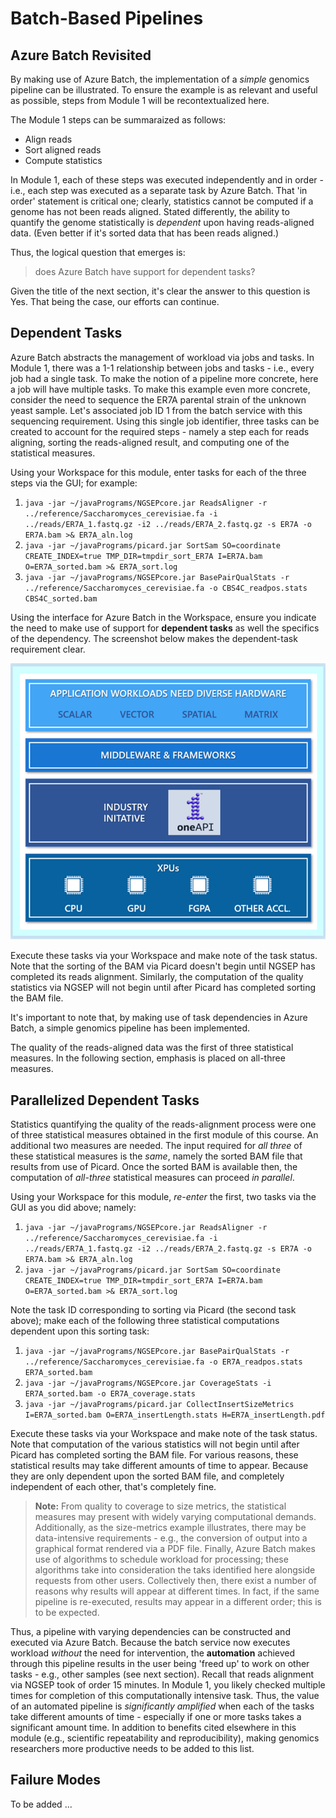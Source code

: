 # Batch-Based Pipelines 

## Azure Batch Revisited 

By making use of Azure Batch, the implementation of a _simple_ genomics pipeline can be illustrated. To ensure the example is as relevant and useful as possible, steps from Module 1 will be recontextualized here. 

The Module 1 steps can be summaraized as follows:

- Align reads
- Sort aligned reads 
- Compute statistics 

In Module 1, each of these steps was executed independently and in order - i.e., each step was executed as a separate task by Azure Batch. That 'in order' statement is critical one; clearly, statistics cannot be computed if a genome has not been reads aligned. Stated differently, the ability to quantify the genome statistically is _dependent_ upon having reads-aligned data. (Even better if it's sorted data that has been reads aligned.) 

Thus, the logical question that emerges is: 

> does Azure Batch have support for dependent tasks? 

Given the title of the next section, it's clear the answer to this question is Yes. That being the case, our efforts can continue. 

## Dependent Tasks 

Azure Batch abstracts the management of workload via jobs and tasks. In Module 1, there was a 1-1 relationship between jobs and tasks - i.e., every job had a single task. To make the notion of a pipeline more concrete, here a job will have multiple tasks. To make this example even more concrete, consider the need to sequence the ER7A parental strain of the unknown yeast sample. Let's associated job ID 1 from the batch service with this sequencing requirement. Using this single job identifier, three tasks can be created to account for the required steps - namely a step each for reads aligning, sorting the reads-aligned result, and computing one of the statistical measures. 

Using your Workspace for this module, enter tasks for each of the three steps via the GUI; for example:

1. `java -jar ~/javaPrograms/NGSEPcore.jar ReadsAligner -r ../reference/Saccharomyces_cerevisiae.fa -i ../reads/ER7A_1.fastq.gz -i2 ../reads/ER7A_2.fastq.gz -s ER7A -o ER7A.bam >& ER7A_aln.log`
1. `java -jar ~/javaPrograms/picard.jar SortSam SO=coordinate CREATE_INDEX=true TMP_DIR=tmpdir_sort_ER7A I=ER7A.bam O=ER7A_sorted.bam >& ER7A_sort.log`
1. `java -jar ~/javaPrograms/NGSEPcore.jar BasePairQualStats -r ../reference/Saccharomyces_cerevisiae.fa -o CBS4C_readpos.stats CBS4C_sorted.bam`

Using the interface for Azure Batch in the Workspace, ensure you indicate the need to make use of support for **dependent tasks** as well the specifics of the dependency. The screenshot below makes the dependent-task requirement clear.

![Azure Batch - dependent tasks](/hpc/prototyping/media/oneAPIstack.png "Azure Batch - dependent tasks")

Execute these tasks via your Workspace and make note of the task status. Note that the sorting of the BAM via Picard doesn't begin until NGSEP has completed its reads alignment. Similarly, the computation of the quality statistics via NGSEP will not begin until after Picard has completed sorting the BAM file. 

It's important to note that, by making use of task dependencies in Azure Batch, a simple genomics pipeline has been implemented. 

The quality of the reads-aligned data was the first of three statistical measures. In the following section, emphasis is placed on all-three measures. 

<!--- screenshot req'd task status? --->

## Parallelized Dependent Tasks 

Statistics quantifying the quality of the reads-alignment process were one of three statistical measures obtained in the first module of this course. An additional two measures are needed. The input required for _all three_ of these statistical measures is the _same_, namely the sorted BAM file that results from use of Picard. Once the sorted BAM is available then, the computation of _all-three_ statistical measures can proceed _in parallel_.

Using your Workspace for this module, _re-enter_ the first, two tasks via the GUI as you did above; namely: 

1. `java -jar ~/javaPrograms/NGSEPcore.jar ReadsAligner -r ../reference/Saccharomyces_cerevisiae.fa -i ../reads/ER7A_1.fastq.gz -i2 ../reads/ER7A_2.fastq.gz -s ER7A -o ER7A.bam >& ER7A_aln.log`
1. `java -jar ~/javaPrograms/picard.jar SortSam SO=coordinate CREATE_INDEX=true TMP_DIR=tmpdir_sort_ER7A I=ER7A.bam O=ER7A_sorted.bam >& ER7A_sort.log`

Note the task ID corresponding to sorting via Picard (the second task above); make each of the following three statistical computations dependent upon this sorting task:

1. `java -jar ~/javaPrograms/NGSEPcore.jar BasePairQualStats -r ../reference/Saccharomyces_cerevisiae.fa -o ER7A_readpos.stats ER7A_sorted.bam`
1. `java -jar ~/javaPrograms/NGSEPcore.jar CoverageStats -i ER7A_sorted.bam -o ER7A_coverage.stats`
1. `java -jar ~/javaPrograms/picard.jar CollectInsertSizeMetrics I=ER7A_sorted.bam O=ER7A_insertLength.stats H=ER7A_insertLength.pdf`

Execute these tasks via your Workspace and make note of the task status. Note that computation of the various statistics will not begin until after Picard has completed sorting the BAM file. For various reasons, these statistical results may take different amounts of time to appear. Because they are only dependent upon the sorted BAM file, and completely independent of each other, that's completely fine. 

> **Note:**
> From quality to coverage to size metrics, the statistical measures may present with widely varying computational demands. Additionally, as the size-metrics example illustrates, there may be data-intensive requirements - e.g., the conversion of output into a graphical format rendered via a PDF file. Finally, Azure Batch makes use of algorithms to schedule workload for processing; these algorithms take into consideration the taks identified here alongside requests from other users. Collectively then, there exist a number of reasons why results will appear at different times. In fact, if the same pipeline is re-executed, results may appear in a different order; this is to be expected. 

Thus, a pipeline with varying dependencies can be constructed and executed via Azure Batch. Because the batch service now executes workload _without_ the need for intervention, the **automation** achieved through this pipeline results in the user being 'freed up' to work on other tasks - e.g., other samples (see next section). Recall that reads alignment via NGSEP took of order 15 minutes. In Module 1, you likely checked multiple times for completion of this computationally intensive task. Thus, the value of an automated pipeline is _significantly amplified_ when each of the tasks take different amounts of time - especially if one or more tasks takes a significant amount time. In addition to benefits cited elsewhere in this module (e.g., scientific repeatability and reproducibility), making genomics researchers more productive needs to be added to this list. 

## Failure Modes 

To be added ... 

<!--- workflow vs. pipeline  --->